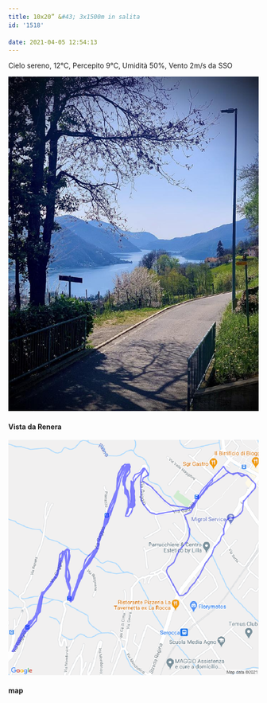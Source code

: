 ```yaml
---
title: 10x20” &#43; 3x1500m in salita
id: '1518'

date: 2021-04-05 12:54:13
---
```


Cielo sereno, 12°C, Percepito 9°C, Umidità 50%, Vento 2m/s da SSO

![image](/images/2021/08/IMG_3728.jpg)

#### Vista da Renera

![image](/images/2021/08/20210405-activity-map.png)

#### map
